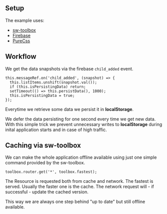 ## Setup

The example uses:

* [sw-toolbox](https://github.com/GoogleChrome/sw-toolbox)
* [Firebase](https://firebase.google.com)
* [PureCss](https://purecss.io)


## Workflow

We get the data snapshots via the firebase `child_added` event.

```
this.messageRef.on('child_added', (snapshot) => {
  this.listItems.unshift(snapshot.val());
  if (this.isPersistingData) return;
  setTimeout(() => this.persistData(), 1000);
  this.isPersistingData = true;
});
```

Everytime we retrieve some data we persist it in **localStorage**.

We defer the data persisting for one second every time we get new data.
With this simple trick we prevent unnecessary writes to **localStorage** 
during inital application starts and in case of high traffic.


## Caching via sw-toolbox

We can make the whole application offline available using just one simple command provided by the sw-toolbox.

```
toolbox.router.get('*', toolbox.fastest);
```

The Resource is requested both from cache and network. 
The fastest is served. Usually the faster one is the cache. 
The network request will - if successful - update the cached version. 

This way we are always one step behind "up to date" but still offline available.  

